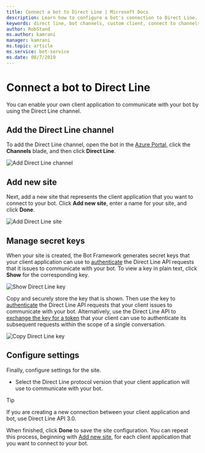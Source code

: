 ```yaml
---
title: Connect a bot to Direct Line | Microsoft Docs
description: Learn how to configure a bot's connection to Direct Line.
keywords: direct line, bot channels, custom client, connect to channels, configure
author: RobStand
ms.author: kamrani
manager: kamrani
ms.topic: article
ms.service: bot-service
ms.date: 08/7/2019
---
```


# Connect a bot to Direct Line

You can enable your own client application to communicate with your bot by using the Direct Line channel. 

## Add the Direct Line channel

To add the Direct Line channel, open the bot in the [Azure Portal](https://portal.azure.com/), click the **Channels** blade, and then click **Direct Line**.

![Add Direct Line channel](media/bot-service-channel-connect-directline/directline-addchannel.png)

## Add new site

Next, add a new site that represents the client application that you want to connect to your bot. Click **Add new site**, enter a name for your site, and click **Done**.

![Add Direct Line site](media/bot-service-channel-connect-directline/directline-addsite.png)

## Manage secret keys

When your site is created, the Bot Framework generates secret keys that your client application can use to [authenticate](~/rest-api/bot-framework-rest-direct-line-3-0-authentication.md) the Direct Line API requests that it issues to communicate with your bot. To view a key in plain text, click **Show** for the corresponding key.

![Show Direct Line key](media/bot-service-channel-connect-directline/directline-showkey.png)

Copy and securely store the key that is shown. Then use the key to [authenticate](~/rest-api/bot-framework-rest-direct-line-3-0-authentication.md) the Direct Line API requests that your client issues to communicate with your bot.
Alternatively, use the Direct Line API to [exchange the key for a token](~/rest-api/bot-framework-rest-direct-line-3-0-authentication.md#generate-token) that your client can use to authenticate its subsequent requests within the scope of a single conversation.

![Copy Direct Line key](media/bot-service-channel-connect-directline/directline-copykey.png)

## Configure settings

Finally, configure settings for the site.

- Select the Direct Line protocol version that your client application will use to communicate with your bot.

> [!TIP]
> If you are creating a new connection between your client application and bot, use Direct Line API 3.0.

When finished, click **Done** to save the site configuration. You can repeat this process, beginning with [Add new site](#add-new-site), for each client application that you want to connect to your bot.
